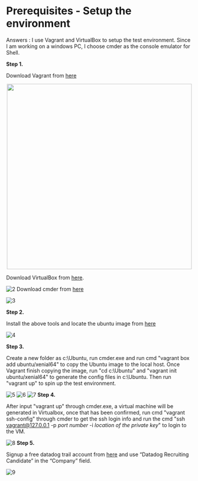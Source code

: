 # Prerequisites - Setup the environment

Answers : I use Vagrant and VirtualBox to setup the test environment. Since I am working on a windows PC, I choose cmder as the console emulator for Shell.

**Step 1.**

Download Vagrant from [here](https://www.vagrantup.com/)

<div align="center">
<img src="https://github.com/allenz16/hiring-engineers/blob/solutions-engineer/screenshots/1.png" width="500px" />
</div>

Download VirtualBox from [here](https://www.virtualbox.org/).

![2](https://github.com/allenz16/hiring-engineers/blob/solutions-engineer/screenshots/10.png)
Download cmder from [here](http://cmder.net/)

![3](https://github.com/allenz16/hiring-engineers/blob/solutions-engineer/screenshots/30.png)

**Step 2.**

Install the above tools and locate the ubuntu image from [here](https://app.vagrantup.com/boxes/search)

![4](https://github.com/allenz16/hiring-engineers/blob/solutions-engineer/screenshots/40.png)

**Step 3.**

Create a new folder as c:\Ubuntu, run cmder.exe and run cmd "vagrant box add ubuntu/xenial64" to copy the Ubuntu image to the local host. Once Vagrant finish copying the image, run "cd c:\Ubuntu" and "vagrant init ubuntu/xenial64" to generate the config files in c:\Ubuntu. Then run "vagrant up" to spin up the test environment.

![5](https://github.com/allenz16/hiring-engineers/blob/solutions-engineer/screenshots/50.PNG)
![6](https://github.com/allenz16/hiring-engineers/blob/solutions-engineer/screenshots/60.PNG)
![7](https://github.com/allenz16/hiring-engineers/blob/solutions-engineer/screenshots/70.PNG)
**Step 4.**

After input "vagrant up" through cmder.exe, a virtual machine will be generated in Virtualbox, once that has been confirmed, run cmd "vagrant ssh-config" through cmder to get the ssh login info and run the cmd "ssh vagrant@127.0.0.1 -p *port number* -i *location of the private key*" to login to the VM.

![8](https://github.com/allenz16/hiring-engineers/blob/solutions-engineer/screenshots/80.PNG)
**Step 5.**

Signup a free datadog trail account from [here](https://www.datadoghq.com/#) and use “Datadog Recruiting Candidate” in the “Company” field.

![9](https://github.com/allenz16/hiring-engineers/blob/solutions-engineer/screenshots/90.png)
